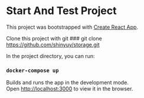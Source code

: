 # Start And Test Project

This project was bootstrapped with [Create React App](https://github.com/facebook/create-react-app).

Clone this project with git ### git clone https://github.com/shinyuy/storage.git

In the project directory, you can run:

### `docker-compose up`

Builds and runs the app in the development mode.\
Open [http://localhost:3000](http://localhost:3000) to view it in the browser.
